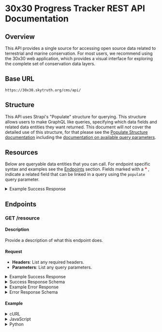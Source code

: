 # 30x30 Progress Tracker REST API Documentation

## Overview
This API provides a single source for accessing open source data related to terrestrial and marine conservation. For most users, we recommend using the 30x30 web application, which provides a visual interface for exploring the complete set of conservation data layers.

## Base URL
```
https://30x30.skytruth.org/cms/api/
```
## Structure
This API uses Strapi's "Populate" structure for querying. This structure allows users to make GraphQL like queries, specifying which data fields and related data entities they want returned. This document will *not* cover the detailed use of this structure, for that please see the [Populate Structure documentation][populate_docs] including the [documentation on available query parameters][parameter_docs].


## Resources
Below are queryable data entities that you can call. For endpoint specific syntax and examples see the [Endpoints] section. Fields marked with a <strong style="color:red"> * </strong>, indicate a related field that can be linked in a query using the `populate` query parameter.

<details>
  <summary>
  Example Success Response</summary>

  ```json
  {
    "example_key": "example_value"
  }
  ```
</details>

## Endpoints

### GET /resource
#### Description
Provide a description of what this endpoint does.

#### Request
- **Headers**: List any required headers.
- **Parameters**: List any query parameters.
<details>
  <summary>
  Example Success Response</summary>

  ```json
  {
    "example_key": "example_value"
  }
  ```
</details>

<details>
  <summary>Success Response Schema</summary>

  ```json
  {
    "type": "object",
    "properties": {
      "example_key": {
        "type": "string"
      }
    }
  }
  ```
</details>

<details>
  <summary>Example Error Response</summary>

  ```json
  {
    "error": "Invalid request",
    "message": "The request parameters are incorrect."
  }
  ```
</details>

<details>
  <summary>Error Response Schema</summary>

  ```json
  {
    "type": "object",
    "properties": {
      "error": {
        "type": "string"
      },
      "message": {
        "type": "string"
      }
    }
  }
  ```
</details>

#### Example

<details>
  <summary>cURL</summary>

  ```bash
  curl -X GET "https://api.example.com/v1/resource" -H "Authorization: Bearer <token>"
  ```
</details>

<details>
  <summary>JavaScript</summary>

  ```javascript
  fetch("https://api.example.com/v1/resource", {
    method: "GET",
    headers: {
      "Authorization": "Bearer <token>"
    }
  })
  .then(response => response.json())
  .then(data => console.log(data));
  ```
</details>

<details>
  <summary>Python</summary>

  ```python
  import requests

  url = "https://api.example.com/v1/resource"
  headers = {
    "Authorization": "Bearer <token>"
  }

  response = requests.get(url, headers=headers)
  print(response.json())
  ```
</details>

[Endpoints]: #endpoints
[parameter_docs]: https://docs.strapi.io/dev-docs/api/rest/parameters
[populate_docs]: https://docs.strapi.io/dev-docs/api/rest/guides/understanding-populate